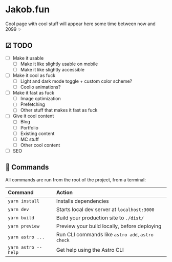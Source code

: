 # Jakob.fun

Cool page with cool stuff will appear here some time between now and 2099 ✨

## ☑ TODO

- [ ] Make it usable
  - [ ] Make it like slightly usable on mobile
  - [ ] Make it like slightly accessible
- [ ] Make it cool as fuck
  - [ ] Light and dark mode toggle + custom color scheme?
  - [ ] Coolio animations?
- [ ] Make it fast as fuck
  - [ ] Image optimization
  - [ ] Prefetching
  - [ ] Other stuff that makes it fast as fuck
- [ ] Give it cool content
  - [ ] Blog
  - [ ] Portfolio
  - [ ] Existing content
  - [ ] MC stuff
  - [ ] Other cool content
- [ ] SEO

## 🧞 Commands

All commands are run from the root of the project, from a terminal:

| Command             | Action                                           |
| :------------------ | :----------------------------------------------- |
| `yarn install`      | Installs dependencies                            |
| `yarn dev`          | Starts local dev server at `localhost:3000`      |
| `yarn build`        | Build your production site to `./dist/`          |
| `yarn preview`      | Preview your build locally, before deploying     |
| `yarn astro ...`    | Run CLI commands like `astro add`, `astro check` |
| `yarn astro --help` | Get help using the Astro CLI                     |
